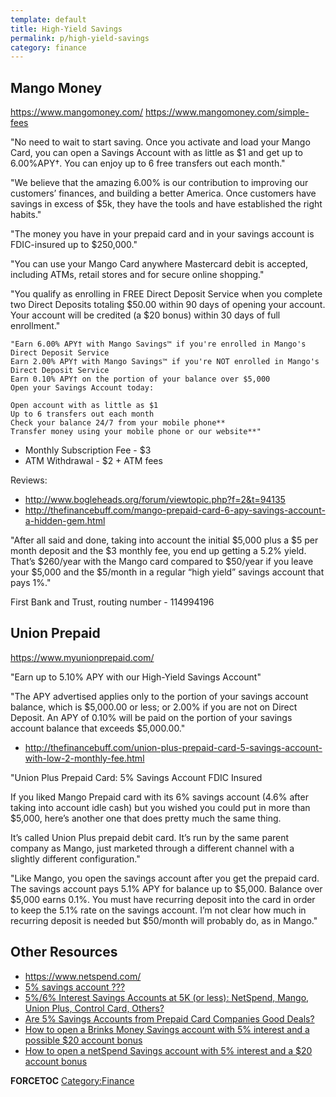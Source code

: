 ```yaml
---
template: default
title: High-Yield Savings
permalink: p/high-yield-savings
category: finance
---
```


Mango Money
-----------

<https://www.mangomoney.com/> <https://www.mangomoney.com/simple-fees>

"No need to wait to start saving. Once you activate and load your Mango Card, you can open a Savings Account with as little as $1 and get up to 6.00%APY†. You can enjoy up to 6 free transfers out each month."

"We believe that the amazing 6.00% is our contribution to improving our customers’ finances, and building a better America. Once customers have savings in excess of $5k, they have the tools and have established the right habits."

"The money you have in your prepaid card and in your savings account is FDIC-insured up to $250,000."

"You can use your Mango Card anywhere Mastercard debit is accepted, including ATMs, retail stores and for secure online shopping."

"You qualify as enrolling in FREE Direct Deposit Service when you complete two Direct Deposits totaling $50.00 within 90 days of opening your account. Your account will be credited (a $20 bonus) within 30 days of full enrollment."

    "Earn 6.00% APY† with Mango Savings™ if you're enrolled in Mango's Direct Deposit Service
    Earn 2.00% APY† with Mango Savings™ if you're NOT enrolled in Mango's Direct Deposit Service
    Earn 0.10% APY† on the portion of your balance over $5,000
    Open your Savings Account today:

    Open account with as little as $1
    Up to 6 transfers out each month
    Check your balance 24/7 from your mobile phone**
    Transfer money using your mobile phone or our website**"

-   Monthly Subscription Fee - $3
-   ATM Withdrawal - $2 + ATM fees

Reviews:

-   <http://www.bogleheads.org/forum/viewtopic.php?f=2&t=94135>
-   <http://thefinancebuff.com/mango-prepaid-card-6-apy-savings-account-a-hidden-gem.html>

"After all said and done, taking into account the initial $5,000 plus a $5 per month deposit and the $3 monthly fee, you end up getting a 5.2% yield. That’s $260/year with the Mango card compared to $50/year if you leave your $5,000 and the $5/month in a regular “high yield” savings account that pays 1%."

First Bank and Trust, routing number - 114994196

Union Prepaid
-------------

<https://www.myunionprepaid.com/>

"Earn up to 5.10% APY with our High-Yield Savings Account"

"The APY advertised applies only to the portion of your savings account balance, which is $5,000.00 or less; or 2.00% if you are not on Direct Deposit. An APY of 0.10% will be paid on the portion of your savings account balance that exceeds $5,000.00."

-   <http://thefinancebuff.com/union-plus-prepaid-card-5-savings-account-with-low-2-monthly-fee.html>

"Union Plus Prepaid Card: 5% Savings Account FDIC Insured

If you liked Mango Prepaid card with its 6% savings account (4.6% after taking into account idle cash) but you wished you could put in more than $5,000, here’s another one that does pretty much the same thing.

It’s called Union Plus prepaid debit card. It’s run by the same parent company as Mango, just marketed through a different channel with a slightly different configuration."

"Like Mango, you open the savings account after you get the prepaid card. The savings account pays 5.1% APY for balance up to $5,000. Balance over $5,000 earns 0.1%. You must have recurring deposit into the card in order to keep the 5.1% rate on the savings account. I’m not clear how much in recurring deposit is needed but $50/month will probably do, as in Mango."

Other Resources
---------------

-   <https://www.netspend.com/>
-   [5% savings account ???](https://www.bogleheads.org/forum/viewtopic.php?t=91232)
-   [5%/6% Interest Savings Accounts at 5K (or less): NetSpend, Mango, Union Plus, Control Card, Others?](http://www.fatwallet.com/forums/finance/1434408/)
-   [Are 5% Savings Accounts from Prepaid Card Companies Good Deals?](https://www.depositaccounts.com/blog/2011/03/are-5-savings-accounts-from-prepaid-card-companies-good-deals.html)
-   [How to open a Brinks Money Savings account with 5% interest and a possible $20 account bonus](http://www.fatwallet.com/forums/finance/1435902/)
-   [How to open a netSpend Savings account with 5% interest and a $20 account bonus](http://www.fatwallet.com/forums/finance/1432026/)

__FORCETOC__ [Category:Finance](/Category:Finance "wikilink")
